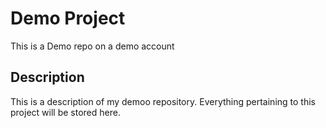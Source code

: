# Demo Project

This is a Demo repo on a demo account

## Description

This is a description of my demoo repository. Everything pertaining to this project will be stored here.

